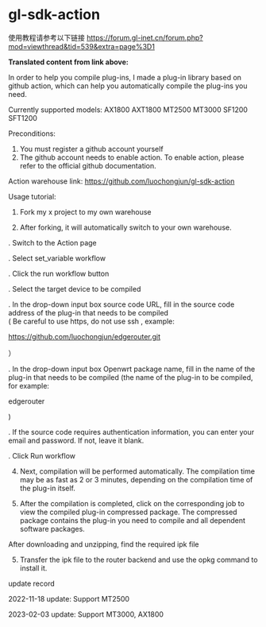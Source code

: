 # gl-sdk-action
使用教程请参考以下链接
https://forum.gl-inet.cn/forum.php?mod=viewthread&tid=539&extra=page%3D1

**Translated content from link above:**

In order to help you compile plug-ins, I made a plug-in library based on github action, which can help you automatically compile the plug-ins you need.

Currently supported models:
AX1800
AXT1800
MT2500
MT3000
SF1200
SFT1200

Preconditions:
1. You must register a github account yourself
2. The github account needs to enable action. To enable action, please refer to the official github documentation.

Action warehouse link:
https://github.com/luochongjun/gl-sdk-action

Usage tutorial:
1. Fork my x project to my own warehouse

2. After forking, it will automatically switch to your own warehouse.

. Switch to the Action page

. Select set_variable workflow

. Click the run workflow button 

. Select the target device to be compiled

   . In the drop-down input box source code URL, fill in the source code address of the plug-in that needs to be compiled  
   ( Be careful to use https, do not use ssh , example: 
   
   https://github.com/luochongjun/edgerouter.git 
   
   ）
   
   . In the drop-down input box Openwrt package name, fill in the name of the plug-in that needs to be compiled (the name of the plug-in to be compiled, 
   for example: 
   
   edgerouter
   
   )
   
. If the source code requires authentication information, you can enter your email and password. If not, leave it blank.

. Click Run workflow

4. Next, compilation will be performed automatically. The compilation time may be as fast as 2 or 3 minutes, depending on the compilation time of the plug-in itself.

5. After the compilation is completed, click on the corresponding job to view the compiled plug-in compressed package. The compressed package contains the plug-in you need to compile and all dependent software packages.

After downloading and unzipping, find the required ipk file


5. Transfer the ipk file to the router backend and use the opkg command to install it.

update record

2022-11-18 update: Support MT2500

2023-02-03 update: Support MT3000, AX1800
